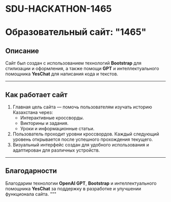 # SDU-HACKATHON-1465
# Образовательный сайт: "1465"

## Описание
Сайт был создан с использованием технологий **Bootstrap** для стилизации и оформления, а также помощи **GPT** и интеллектуального помощника **YesChat** для написания кода и текстов.

---

## Как работает сайт
1. Главная цель сайта — помочь пользователям изучать историю Казахстана через:
   - Интерактивные кроссворды.
   - Викторины и задания.
   - Уроки и информационные статьи.
2. Пользователь проходит уровни кроссвордов. Каждый следующий уровень открывается после успешного прохождения текущего.
3. Визуальный интерфейс создан для удобного использования и адаптирован для различных устройств.

---

## Благодарности
Благодарим технологии **OpenAI GPT**, **Bootstrap** и интеллектуального помощника **YesChat** за поддержку в разработке и улучшении функционала сайта.
"""
